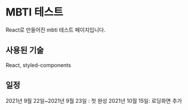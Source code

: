 # MBTI 테스트
React로 만들어진 mbti 테스트 페이지입니다.

## 사용된 기술
React, styled-components

## 일정
2021년 9월 22일~2021년 9월 23일 : 첫 완성
2021년 10월 15일: 로딩화면 추가

